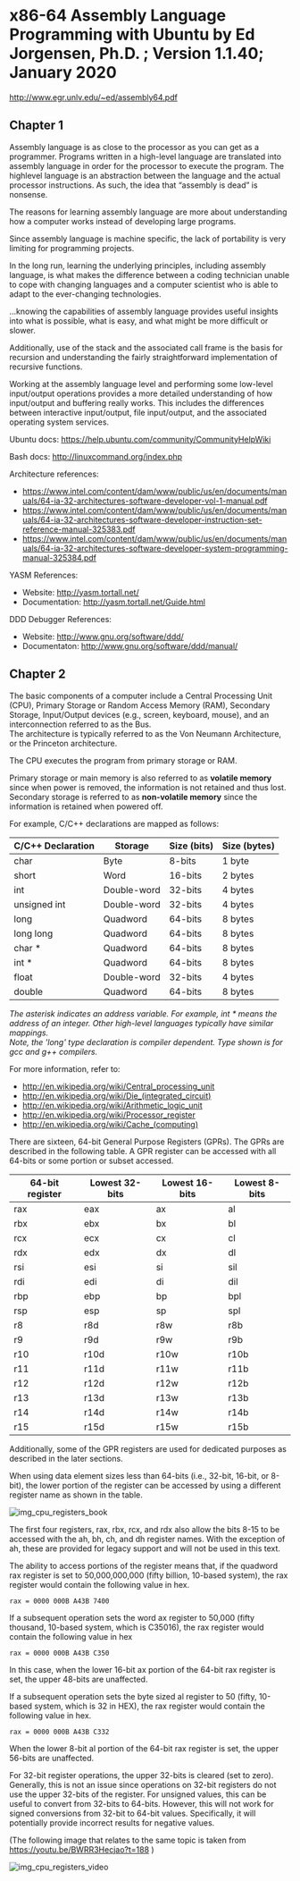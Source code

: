 # x86-64 Assembly Language Programming with Ubuntu by Ed Jorgensen, Ph.D. ; Version 1.1.40; January 2020

http://www.egr.unlv.edu/~ed/assembly64.pdf

## Chapter 1

Assembly language is as close to the processor as you can get as a programmer. Programs written in a high-level language are translated into assembly language in order for the processor to execute the program. The highlevel language is an abstraction between the language and the actual processor instructions. As such, the idea that “assembly is dead” is nonsense.  

The reasons for learning assembly language are more about understanding how a computer works instead of developing large programs.  

Since assembly language is machine specific, the lack of portability is very limiting for programming projects.  

In the long run, learning the underlying principles, including assembly language, is what makes the difference between a coding technician unable to cope with changing languages and a computer scientist who is able to adapt to the ever-changing technologies.  

...knowing the capabilities of assembly language provides useful insights into what is possible, what is easy, and what might be more difficult or slower.  

Additionally, use of the stack and the associated call frame is the basis for recursion and understanding the fairly straightforward implementation of recursive functions.  

Working at the assembly language level and performing some low-level input/output operations provides a more detailed understanding of how input/output and buffering really works. This includes the differences between interactive input/output, file input/output, and the associated operating system services.  

Ubuntu docs: https://help.ubuntu.com/community/CommunityHelpWiki  

Bash docs: http://linuxcommand.org/index.php  

Architecture references:  

- https://www.intel.com/content/dam/www/public/us/en/documents/manuals/64-ia-32-architectures-software-developer-vol-1-manual.pdf  
- https://www.intel.com/content/dam/www/public/us/en/documents/manuals/64-ia-32-architectures-software-developer-instruction-set-reference-manual-325383.pdf  
- https://www.intel.com/content/dam/www/public/us/en/documents/manuals/64-ia-32-architectures-software-developer-system-programming-manual-325384.pdf  

YASM References:  

- Website: http://yasm.tortall.net/  
- Documentation: http://yasm.tortall.net/Guide.html  

DDD Debugger References:  

- Website: http://www.gnu.org/software/ddd/  
- Documentaton: http://www.gnu.org/software/ddd/manual/  

## Chapter 2

The basic components of a computer include a Central Processing Unit (CPU), Primary Storage or Random Access Memory (RAM), Secondary Storage, Input/Output devices (e.g., screen, keyboard, mouse), and an interconnection referred to as the Bus.  
The architecture is typically referred to as the Von Neumann Architecture, or the Princeton architecture.  

The CPU executes the program from primary storage or RAM.  

Primary storage or main memory is also referred to as **volatile memory** since when power is removed, the information is not retained and thus lost. Secondary storage is referred to as **non-volatile memory** since the information is retained when powered off.  

For example, C/C++ declarations are mapped as follows:  

| C/C++ Declaration | Storage     | Size (bits) | Size (bytes) |
|-------------------|-------------|-------------|--------------|
| char              | Byte        | 8-bits      | 1 byte       |
| short             | Word        | 16-bits     | 2 bytes      |
| int               | Double-word | 32-bits     | 4 bytes      |
| unsigned int      | Double-word | 32-bits     | 4 bytes      |
| long              | Quadword    | 64-bits     | 8 bytes      |
| long long         | Quadword    | 64-bits     | 8 bytes      |
| char *            | Quadword    | 64-bits     | 8 bytes      |
| int *             | Quadword    | 64-bits     | 8 bytes      |
| float             | Double-word | 32-bits     | 4 bytes      |
| double            | Quadword    | 64-bits     | 8 bytes      |

*The asterisk indicates an address variable. For example, int * means the address of
an integer. Other high-level languages typically have similar mappings.*  
*Note, the 'long' type declaration is compiler dependent. Type shown is for gcc and g++ compilers.*  

For more information, refer to:  

- http://en.wikipedia.org/wiki/Central_processing_unit
- http://en.wikipedia.org/wiki/Die_(integrated_circuit)
- http://en.wikipedia.org/wiki/Arithmetic_logic_unit
- http://en.wikipedia.org/wiki/Processor_register
- http://en.wikipedia.org/wiki/Cache_(computing)

There are sixteen, 64-bit General Purpose Registers (GPRs). The GPRs are described in
the following table. A GPR register can be accessed with all 64-bits or some portion or
subset accessed.  

| 64-bit register | Lowest 32-bits | Lowest 16-bits | Lowest 8-bits |
|-----------------|----------------|----------------|---------------|
| rax             | eax            | ax             | al            |
| rbx             | ebx            | bx             | bl            |
| rcx             | ecx            | cx             | cl            |
| rdx             | edx            | dx             | dl            |
| rsi             | esi            | si             | sil           |
| rdi             | edi            | di             | dil           |
| rbp             | ebp            | bp             | bpl           |
| rsp             | esp            | sp             | spl           |
| r8              | r8d            | r8w            | r8b           |
| r9              | r9d            | r9w            | r9b           |
| r10             | r10d           | r10w           | r10b          |
| r11             | r11d           | r11w           | r11b          |
| r12             | r12d           | r12w           | r12b          |
| r13             | r13d           | r13w           | r13b          |
| r14             | r14d           | r14w           | r14b          |
| r15             | r15d           | r15w           | r15b          |

Additionally, some of the GPR registers are used for dedicated purposes as described in the later sections.  

When using data element sizes less than 64-bits (i.e., 32-bit, 16-bit, or 8-bit), the lower portion of the register can be accessed by using a different register name as shown in the table.  

![img_cpu_registers_book](https://github.com/sugalvojau/Knowledge-base/blob/master/Summaries/Assembly/cpu_registers_book.png?raw=true "CPU registers as found in the book")

The first four registers, rax, rbx, rcx, and rdx also allow the bits 8-15 to be accessed with the ah, bh, ch, and dh register names. With the exception of ah, these are provided for legacy support and will not be used in this text.  

The ability to access portions of the register means that, if the quadword rax register is set to 50,000,000,000 (fifty billion, 10-based system), the rax register would contain the following value in hex.  

`rax = 0000 000B A43B 7400`  

If a subsequent operation sets the word ax register to 50,000 (fifty thousand, 10-based system, which is C35016), the rax register would contain the following value in hex  

`rax = 0000 000B A43B C350`  

In this case, when the lower 16-bit ax portion of the 64-bit rax register is set, the upper 48-bits are unaffected.  

If a subsequent operation sets the byte sized al register to 50 (fifty, 10-based system, which is 32 in HEX), the
rax register would contain the following value in hex.  

`rax = 0000 000B A43B C332`  

When the lower 8-bit al portion of the 64-bit rax register is set, the upper 56-bits are unaffected.  

For 32-bit register operations, the upper 32-bits is cleared (set to zero). Generally, this is not an issue since operations on 32-bit registers do not use the upper 32-bits of the register. For unsigned values, this can be useful to convert from 32-bits to 64-bits. However, this will not work for signed conversions from 32-bit to 64-bit values. Specifically, it will potentially provide incorrect results for negative values.  

(The following image that relates to the same topic is taken from https://youtu.be/BWRR3Hecjao?t=188 )  

![img_cpu_registers_video](https://github.com/sugalvojau/Knowledge-base/blob/master/Summaries/Assembly/cpu_registers_video.png?raw=true "https://youtu.be/BWRR3Hecjao?t=188")  

